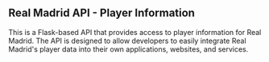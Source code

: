 
## Real Madrid API - Player Information

This is a Flask-based API that provides access to player information for Real Madrid.
The API is designed to allow developers to easily integrate Real Madrid's player data into their own applications, websites, and services.
